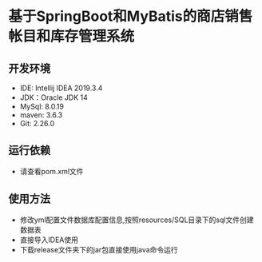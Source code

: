 # 基于SpringBoot和MyBatis的商店销售帐目和库存管理系统

## 开发环境
  - IDE: Intellij IDEA 2019.3.4
  - JDK：Oracle JDK 14
  - MySql: 8.0.19
  - maven: 3.6.3
  - Git: 2.26.0
## 运行依赖
  - 请查看pom.xml文件
## 使用方法
  - 修改yml配置文件数据库配置信息,按照resources/SQL目录下的sql文件创建数据表
  - 直接导入IDEA使用
  - 下载release文件夹下的jar包直接使用java命令运行
